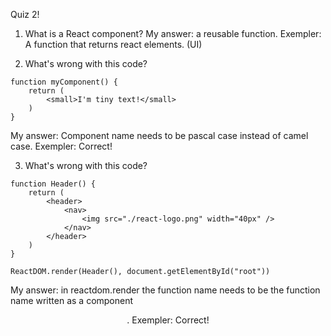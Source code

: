 Quiz 2!

1. What is a React component?
   My answer:
   a reusable function.
   Exempler:
   A function that returns react elements. (UI)

2. What's wrong with this code?

```
function myComponent() {
    return (
        <small>I'm tiny text!</small>
    )
}
```

My answer:
Component name needs to be pascal case instead of camel case.
Exempler:
Correct!

3. What's wrong with this code?

```
function Header() {
    return (
        <header>
            <nav>
                <img src="./react-logo.png" width="40px" />
            </nav>
        </header>
    )
}

ReactDOM.render(Header(), document.getElementById("root"))
```

My answer:
in reactdom.render the function name needs to be the function name written as a component <Header />.
Exempler:
Correct!

